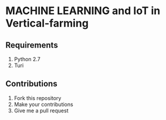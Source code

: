 # MACHINE LEARNING and IoT in Vertical-farming

## Requirements
1. Python 2.7
2. Turi

## Contributions
1. Fork this repository
2. Make your contributions
3. Give me a pull request

